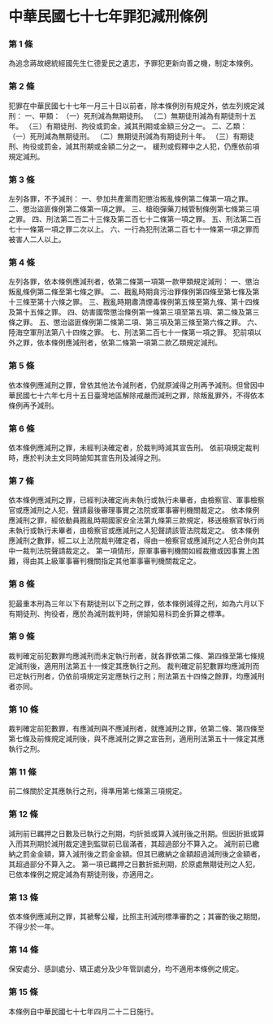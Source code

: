 # 中華民國七十七年罪犯減刑條例

### 第 1 條

為追念蔣故總統經國先生仁德愛民之遺志，予罪犯更新向善之機，制定本條例。

### 第 2 條

犯罪在中華民國七十七年一月三十日以前者，除本條例別有規定外，依左列規定減刑：
一、甲類：
（一）死刑減為無期徒刑。
（二）無期徒刑減為有期徒刑十五年。
（三）有期徒刑、拘役或罰金，減其刑期或金額三分之一。
二、乙類：
（一）死刑減為無期徒刑。
（二）無期徒刑減為有期徒刑十年。
（三）有期徒刑、拘役或罰金，減其刑期或金額二分之一。
緩刑或假釋中之人犯，仍應依前項規定減刑。

### 第 3 條

左列各罪，不予減刑：
一、參加共產黨而犯懲治叛亂條例第二條第一項之罪。
二、懲治盜匪條例第二條第一項之罪。
三、槍砲彈藥刀械管制條例第七條第三項之罪。
四、刑法第二百二十三條及第二百七十二條第一項之罪。
五、刑法第二百七十一條第一項之罪二次以上。
六、一行為犯刑法第二百七十一條第一項之罪而被害人二人以上。

### 第 4 條

左列各罪，依本條例應減刑者，依第二條第一項第一款甲類規定減刑：
一、懲治叛亂條例第二條至第七條之罪。
二、戡亂時期貪污治罪條例第四條至第七條及第十三條至第十六條之罪。
三、戡亂時期肅清煙毒條例第五條至第九條、第十四條及第十五條之罪。
四、妨害國幣懲治條例第一條第三項至第五項、第二條及第三條之罪。
五、懲治盜匪條例第二條第二項、第三項及第三條至第六條之罪。
六、陸海空軍刑法第八十四條之罪。
七、刑法第二百七十一條第一項之罪。
犯前項以外之罪，依本條例應減刑者，依第二條第一項第二款乙類規定減刑。

### 第 5 條

依本條例應減刑之罪，曾依其他法令減刑者，仍就原減得之刑再予減刑。但曾因中華民國七十六年七月十五日臺灣地區解除戒嚴而減刑之罪，除叛亂罪外，不得依本條例再予減刑。

### 第 6 條

依本條例應減刑之罪，未經判決確定者，於裁判時減其宣告刑。
依前項規定裁判時，應於判決主文同時諭知其宣告刑及減得之刑。

### 第 7 條

依本條例應減刑之罪，已經判決確定尚未執行或執行未畢者，由檢察官、軍事檢察官或應減刑之人犯，聲請最後審理事實之法院或軍事審判機關裁定之。
依本條例應減刑之罪，經依動員戡亂時期國家安全法第九條第三款規定，移送檢察官執行尚未執行或執行未畢者，由檢察官或應減刑之人犯聲請該管法院裁定之。
依本條例應減刑之數罪，經二以上法院裁判確定者，得由一檢察官或應減刑之人犯合併向其中一裁判法院聲請裁定之。
第一項情形，原軍事審判機關如經裁撤或因事實上困難，得由其上級軍事審判機關指定其他軍事審判機關裁定之。

### 第 8 條

犯最重本刑為三年以下有期徒刑以下之刑之罪，依本條例減得之刑，如為六月以下有期徒刑、拘役者，應於為減刑裁判時，併諭知易科罰金折算之標準。

### 第 9 條

裁判確定前犯數罪均應減刑而未定執行刑者，就各罪依第二條、第四條至第七條規定減刑後，適用刑法第五十一條定其應執行之刑。
裁判確定前犯數罪均應減刑而已定執行刑者，仍依前項規定另定應執行之刑；刑法第五十四條之餘罪，均應減刑者亦同。

### 第 10 條

裁判確定前犯數罪，有應減刑與不應減刑者，就應減刑之罪，依第二條、第四條至第七條及前條規定減刑後，與不應減刑之罪之宣告刑，適用刑法第五十一條定其應執行之刑。

### 第 11 條

前二條關於定其應執行之刑，得準用第七條第三項規定。

### 第 12 條

減刑前已羈押之日數及已執行之刑期，均折抵或算入減刑後之刑期。但因折抵或算入而其刑期於減刑裁定達到監獄前已屆滿者，其超過部分不算入之。
減刑前已繳納之罰金金額，算入減刑後之罰金金額。但其已繳納之金額超過減刑後之金額者，其超過部分不算入之。
第一項已羈押之日數折抵刑期，於原處無期徒刑之人犯，已依本條例之規定減為有期徒刑後，亦適用之。

### 第 13 條

依本條例應減刑之罪，其褫奪公權，比照主刑減刑標準審酌之；其審酌後之期間，不得少於一年。

### 第 14 條

保安處分、感訓處分、矯正處分及少年管訓處分，均不適用本條例之規定。

### 第 15 條

本條例自中華民國七十七年四月二十二日施行。
